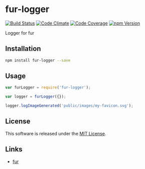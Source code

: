 fur-logger
==========

<!-- Badge Start -->
<a name="badges"></a>

[![Build Status][bd_travis_shield_url]][bd_travis_url]
[![Code Climate][bd_codeclimate_shield_url]][bd_codeclimate_url]
[![Code Coverage][bd_codeclimate_coverage_shield_url]][bd_codeclimate_url]
[![npm Version][bd_npm_shield_url]][bd_npm_url]

[bd_repo_url]: https://github.com/coz-repo/fur-logger
[bd_travis_url]: http://travis-ci.org/coz-repo/fur-logger
[bd_travis_shield_url]: http://img.shields.io/travis/coz-repo/fur-logger.svg?style=flat
[bd_license_url]: https://github.com/coz-repo/fur-logger/blob/master/LICENSE
[bd_codeclimate_url]: http://codeclimate.com/github/coz-repo/fur-logger
[bd_codeclimate_shield_url]: http://img.shields.io/codeclimate/github/coz-repo/fur-logger.svg?style=flat
[bd_codeclimate_coverage_shield_url]: http://img.shields.io/codeclimate/coverage/github/coz-repo/fur-logger.svg?style=flat
[bd_gemnasium_url]: https://gemnasium.com/coz-repo/fur-logger
[bd_gemnasium_shield_url]: https://gemnasium.com/coz-repo/fur-logger.svg
[bd_npm_url]: http://www.npmjs.org/package/fur-logger
[bd_npm_shield_url]: http://img.shields.io/npm/v/fur-logger.svg?style=flat

<!-- Badge End -->


<!-- Description Start -->
<a name="description"></a>

Logger for fur

<!-- Description End -->




<!-- Sections Start -->
<a name="sections"></a>

<!-- Section from "docs/readme/01.Installation.md.hbs" Start -->

<a name="section-docs-readme-01-installation-md"></a>
Installation
-----

```bash
npm install fur-logger --save
```

<!-- Section from "docs/readme/01.Installation.md.hbs" End -->

<!-- Section from "docs/readme/02.Usage.md.hbs" Start -->

<a name="section-docs-readme-02-usage-md"></a>
Usage
----

```javascript
var furLogger = require('fur-logger');

var logger = furLogger({});

logger.logImageGenerated('public/images/my-favicon.svg');
```
<!-- Section from "docs/readme/02.Usage.md.hbs" End -->


<!-- Sections Start -->


<!-- LICENSE Start -->
<a name="license"></a>

License
-------
This software is released under the [MIT License](https://github.com/coz-repo/fur-logger/blob/master/LICENSE).

<!-- LICENSE End -->


<!-- Links Start -->
<a name="links"></a>

Links
------

+ [fur](https://github.com/fur-repo/fur)

<!-- Links End -->
